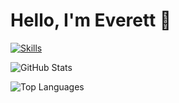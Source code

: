 ﻿# Hello, I'm Everett 👋

[![Skills](https://skillicons.dev/icons?i=dotnet,js,ts,py,powershell,bash,html,css,azure,aws,gcp,docker,git,kubernetes,nodejs,react,mongodb,redis,mysql,postgres,linux)](https://skillicons.dev)

![GitHub Stats](https://github-readme-stats.vercel.app/api?username=everettsouthwick&count_private=true&show_icons=true)

![Top Languages](https://github-readme-stats.vercel.app/api/top-langs/?username=everettsouthwick)
